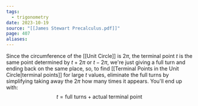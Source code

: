 ```yaml
---
tags:
  - trigonometry
date: 2023-10-19
source: "[[James Stewart Precalculus.pdf]]"
page: 407
aliases:
---
```

Since the circumference of the [[Unit Circle]] is $2\pi$, the terminal point $t$ is the same point determined by $t + 2\pi$ or $t-2\pi$, we're just giving a full turn and ending back on the same place, so, to find [[Terminal Points in the Unit Circle|terminal points]] for large $t$ values, eliminate the full turns by simplifying taking away the $2\pi$ how many times it appears. You'll end up with:
$$t = \text{full turns} + \text{actual terminal point}$$
